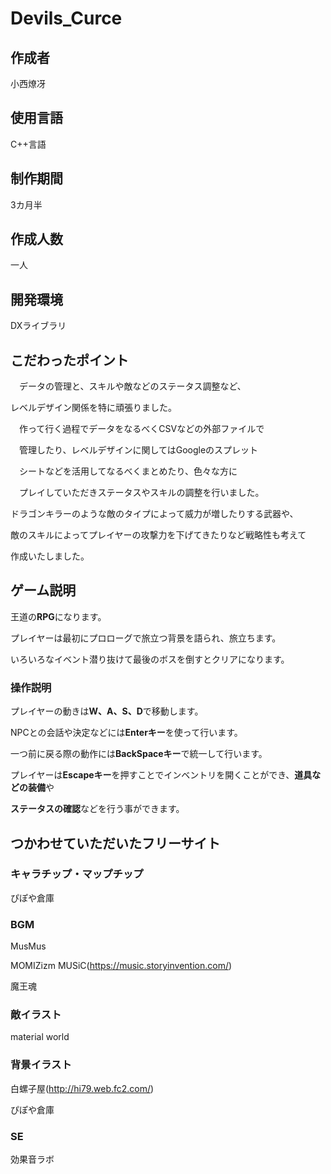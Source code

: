 # Devils_Curce

## 作成者

小西燎冴

## 使用言語

C++言語

## 制作期間

3カ月半

## 作成人数

一人

## 開発環境

DXライブラリ

## こだわったポイント

　データの管理と、スキルや敵などのステータス調整など、
 
  レベルデザイン関係を特に頑張りました。
  
　作って行く過程でデータをなるべくCSVなどの外部ファイルで
 
　管理したり、レベルデザインに関してはGoogleのスプレット
 
　シートなどを活用してなるべくまとめたり、色々な方に
 
　プレイしていただきステータスやスキルの調整を行いました。
 
  ドラゴンキラーのような敵のタイプによって威力が増したりする武器や、
  
  敵のスキルによってプレイヤーの攻撃力を下げてきたりなど戦略性も考えて
  
  作成いたしました。

 ## ゲーム説明
 
 王道の**RPG**になります。
 
 プレイヤーは最初にプロローグで旅立つ背景を語られ、旅立ちます。
 
 いろいろなイベント潜り抜けて最後のボスを倒すとクリアになります。

### 操作説明

 プレイヤーの動きは**W、A、S、D**で移動します。
 
 NPCとの会話や決定などには**Enterキー**を使って行います。
 
 一つ前に戻る際の動作には**BackSpaceキー**で統一して行います。
 
 プレイヤーは**Escapeキー**を押すことでインベントリを開くことができ、**道具などの装備**や
 
 **ステータスの確認**などを行う事ができます。

## つかわせていただいたフリーサイト

### キャラチップ・マップチップ

ぴぽや倉庫
 
### BGM

MusMus

MOMIZizm MUSiC(https://music.storyinvention.com/)

魔王魂

### 敵イラスト

material world

### 背景イラスト 

白螺子屋(http://hi79.web.fc2.com/)

ぴぽや倉庫

### SE 

効果音ラボ
 
